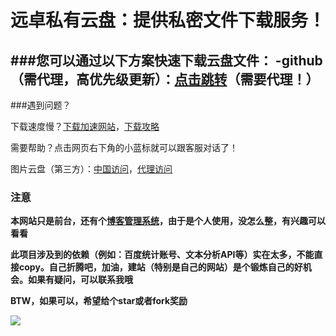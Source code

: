 # 远卓私有云盘：提供私密文件下载服务！
###您可以通过以下方案快速下载云盘文件：
 -github（需代理，高优先级更新）：<a href="https://github.com/zhuyuanzhuo/Cloud/releases">点击跳转</a>（需要代理！）
 -

###遇到问题？
<p>下载速度慢？<a href="https://gh.api.99988866.xyz/">下载加速网站</a>，<a href="https://cloud.tencent.com/developer/article/2213558">下载攻略</a>
<p>需要帮助？点击网页右下角的小蓝标就可以跟客服对话了！
<p>图片云盘（第三方）：<a href="https://smms.app/">中国访问</a>，<a href="https://sm.ms/">代理访问</a>

### 注意

**本网站只是前台，还有个[博客管理系统](https://github.com/Zephery/newblogback)，由于是个人使用，没怎么整，有兴趣可以看看**

**此项目涉及到的依赖（例如：百度统计账号、文本分析API等）实在太多，不能直接copy。自己折腾吧，加油，建站（特别是自己的网站）是个锻炼自己的好机会。如果有疑问，可以联系我哦**

**BTW，如果可以，希望给个star或者fork奖励**





<p><a href="https://sm.ms/image/FY4KeLNUQrItnuP" target="_blank"><img src="https://s2.loli.net/2023/10/05/FY4KeLNUQrItnuP.jpg" /></a>










<script>  
 art()
   function art() {
   var a =""
   var b=""
   while (b != "202245") { //改为你自己的密码！
     a = prompt("请输入“远卓私有云盘”的访问密码！")
   if(a=="202245")
   {
     b=a
   return 0
  }
  if(a !="202245" && a!="")
 {
   if(a == null)
   {
     window.history.back();
     location.reload();//强制刷新
 
     window.location.go(-1); //强制跳转上一界面
   }
   else{
   alert("密码错误，请询问管理员！")
   }
 }
 }
 
   }
</script>  


<script type="text/javascript">window.$crisp=[];window.CRISP_WEBSITE_ID="17d5aae8-6af8-4782-a916-efd31142e0d4";(function(){d=document;s=d.createElement("script");s.src="https://client.crisp.chat/l.js";s.async=1;d.getElementsByTagName("head")[0].appendChild(s);})();</script>
